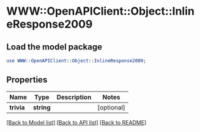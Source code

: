 # WWW::OpenAPIClient::Object::InlineResponse2009

## Load the model package
```perl
use WWW::OpenAPIClient::Object::InlineResponse2009;
```

## Properties
Name | Type | Description | Notes
------------ | ------------- | ------------- | -------------
**trivia** | **string** |  | [optional] 

[[Back to Model list]](../README.md#documentation-for-models) [[Back to API list]](../README.md#documentation-for-api-endpoints) [[Back to README]](../README.md)


